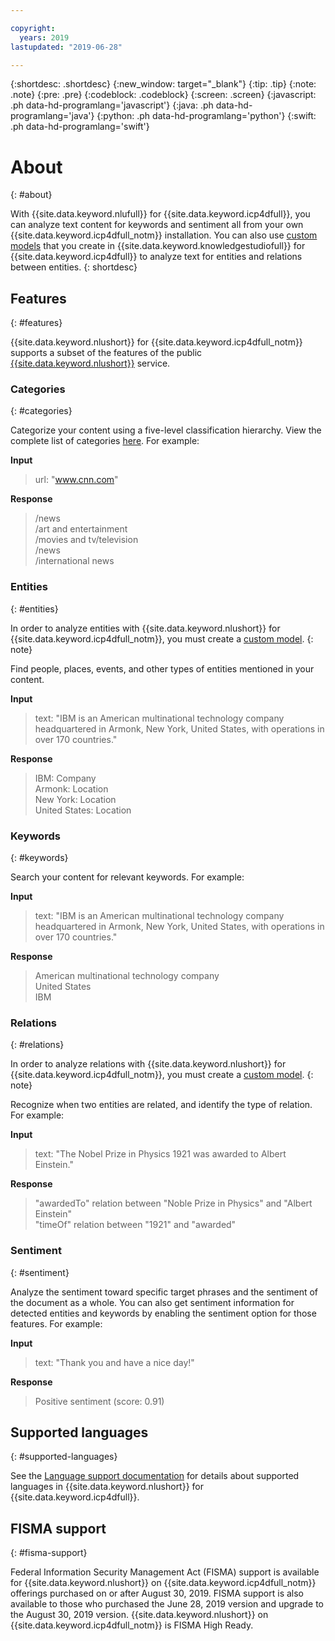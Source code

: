 ```yaml
---

copyright:
  years: 2019
lastupdated: "2019-06-28"

---
```


{:shortdesc: .shortdesc}
{:new_window: target="_blank"}
{:tip: .tip}
{:note: .note}
{:pre: .pre}
{:codeblock: .codeblock}
{:screen: .screen}
{:javascript: .ph data-hd-programlang='javascript'}
{:java: .ph data-hd-programlang='java'}
{:python: .ph data-hd-programlang='python'}
{:swift: .ph data-hd-programlang='swift'}

# About
{: #about}

With {{site.data.keyword.nlufull}} for {{site.data.keyword.icp4dfull}}, you can analyze text content for keywords and sentiment all from your own {{site.data.keyword.icp4dfull_notm}} installation. You can also use [custom models](/docs/services/natural-language-understanding-data?topic=natural-language-understanding-data-customizing) that you create in {{site.data.keyword.knowledgestudiofull}} for {{site.data.keyword.icp4dfull}} to analyze text for entities and relations between entities.
{: shortdesc}

## Features
{: #features}

{{site.data.keyword.nlushort}} for {{site.data.keyword.icp4dfull_notm}} supports a subset of the features of the public [{{site.data.keyword.nlushort}}](/docs/services/natural-language-understanding) service.

### Categories
{: #categories}

Categorize your content using a five-level classification hierarchy. View the complete list of categories [here](/docs/services/natural-language-understanding?topic=natural-language-understanding-categories-hierarchy). For example:

**Input**
> url: "www.cnn.com"

**Response**
> /news </br>
> /art and entertainment </br>
> /movies and tv/television </br>
> /news </br>
> /international news

### Entities
{: #entities}

In order to analyze entities with {{site.data.keyword.nlushort}} for {{site.data.keyword.icp4dfull_notm}}, you must create a [custom model](/docs/services/natural-language-understanding-data?topic=natural-language-understanding-data-customizing).
{: note}

Find people, places, events, and other types of entities mentioned in your content.

**Input**
> text: "IBM is an American multinational technology company headquartered in Armonk, New York, United States, with operations in over 170 countries."

**Response**
> IBM: Company </br>
> Armonk: Location </br>
> New York: Location </br>
> United States: Location

### Keywords
{: #keywords}

Search your content for relevant keywords. For example:

**Input**
>text: "IBM is an American multinational technology company headquartered in Armonk, New York, United States, with operations in over 170 countries."

**Response**
>American multinational technology company </br>
>United States </br>
>IBM

### Relations
{: #relations}

In order to analyze relations with {{site.data.keyword.nlushort}} for {{site.data.keyword.icp4dfull_notm}}, you must create a [custom model](/docs/services/natural-language-understanding-data?topic=natural-language-understanding-data-customizing).
{: note}

Recognize when two entities are related, and identify the type of relation. For example:

**Input**
>text: "The Nobel Prize in Physics 1921 was awarded to Albert Einstein."

**Response**
>"awardedTo" relation between "Noble Prize in Physics" and "Albert Einstein" </br>
>"timeOf" relation between "1921" and "awarded"

### Sentiment
{: #sentiment}

Analyze the sentiment toward specific target phrases and the sentiment of the document as a whole. You can also get sentiment information for detected entities and keywords by enabling the sentiment option for those features. For example:

**Input**
>text: "Thank you and have a nice day!"

**Response**
>Positive sentiment (score: 0.91)

## Supported languages
{: #supported-languages}

See the [Language support documentation](/docs/services/natural-language-understanding-data?topic=natural-language-understanding-data-language-support) for details about supported languages in {{site.data.keyword.nlushort}} for {{site.data.keyword.icp4dfull}}.

## FISMA support
{: #fisma-support}

Federal Information Security Management Act (FISMA) support is available for {{site.data.keyword.nlushort}} on {{site.data.keyword.icp4dfull_notm}} offerings purchased on or after August 30, 2019. FISMA support is also available to those who purchased the June 28, 2019 version and upgrade to the August 30, 2019 version. {{site.data.keyword.nlushort}} on {{site.data.keyword.icp4dfull_notm}} is FISMA High Ready.
